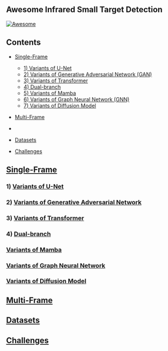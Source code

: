 ## Awesome Infrared Small Target Detection

[![Awesome](https://cdn.rawgit.com/sindresorhus/awesome/d7305f38d29fed78fa85652e3a63e154dd8e8829/media/badge.svg)](https://github.com/yongxianLiu/Awesome-IRSTD)

## Contents

- [Single-Frame](#Single-Frame)
	- [1) Variants of U-Net](#Variants-of-U-Net)
 	- [2) Variants of Generative Adversarial Network (GAN)](#Variants-of-Generative-Adversarial-Network)
  	- [3) Variants of Transformer](#Variants-of-Transformer)
  	- [4) Dual-branch](#Dual-branch)
  	- [5) Variants of Mamba](#Variants-of-Mamba)
  	- [6) Variants of Graph Neural Network (GNN)](#Variants-of-Graph-Neural-Network)
  	- [7) Variants of Diffusion Model](#Variants-of-Diffusion-Model)
- [Multi-Frame](#Multi-Frame)

- 
- [Datasets](#Datasets)
- [Challenges](#Challenges)


## [Single-Frame](#Contents)


### 1) [Variants of U-Net](#Contents)


### 2) [Variants of Generative Adversarial Network](#Contents)



### 3) [Variants of Transformer](#Contents)


### 4) [Dual-branch](#Contents)

### [Variants of Mamba](#Content)

### [Variants of Graph Neural Network](#Content)
### [Variants of Diffusion Model](#Content)


## [Multi-Frame](#Contents)


## [Datasets](#Contents)





## [Challenges](#Contents)






